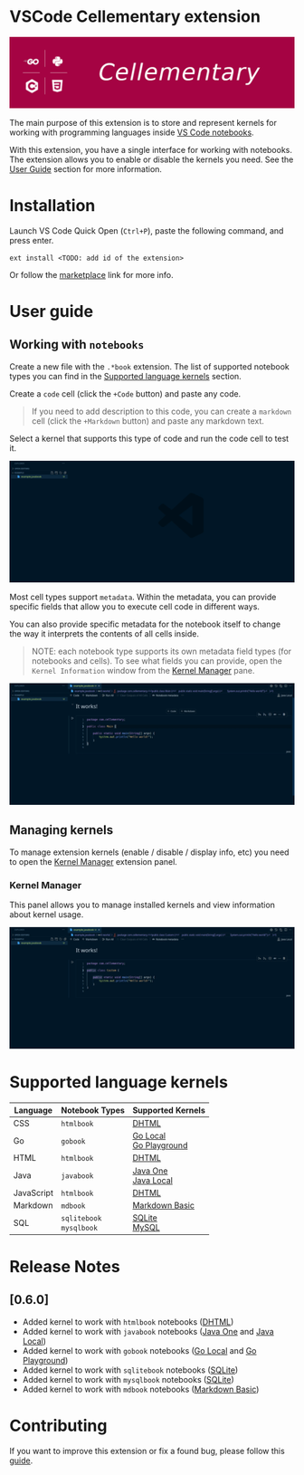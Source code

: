 # VSCode Cellementary extension

![cellementary-logo](https://github.com/MonkeyBuisness/cellementary-extension/blob/master/.github/assets/logo.png)

The main purpose of this extension is to store and represent kernels for working with programming languages inside [VS Code notebooks](https://code.visualstudio.com/blogs/2021/08/05/notebooks).

With this extension, you have a single interface for working with notebooks. The extension allows you to enable or disable the kernels you need. See the [User Guide](#user-guide) section for more information.

# Installation

Launch VS Code Quick Open (`Ctrl+P`), paste the following command, and press enter.
```console
ext install <TODO: add id of the extension>
```
Or follow the [marketplace](TODO://TODO_add_link_to_the_marketplace) link for more info.

# User guide

## Working with `notebooks`

Create a new file with the `.*book` extension. The list of supported notebook types you can find in the [Supported language kernels](#supported-language-kernels) section.

Create a `code` cell (click the `+Code` button) and paste any code.

> If you need to add description to this code, you can create a `markdown` cell (click the `+Markdown` button) and paste any markdown text.

Select a kernel that supports this type of code and run the code cell to test it.

![how-to-use-notebook](https://github.com/MonkeyBuisness/cellementary-extension/blob/master/.github/assets/guides/how-to-use-notebook.gif)

Most cell types support `metadata`. Within the metadata, you can provide specific fields that allow you to execute cell code in different ways.

You can also provide specific metadata for the notebook itself to change the way it interprets the contents of all cells inside.

> NOTE: each notebook type supports its own metadata field types (for notebooks and cells). To see what fields you can provide, open the `Kernel Information` window from the [Kernel Manager](#kernel-manager) pane.

![work-with-notebook-metadata](https://github.com/MonkeyBuisness/cellementary-extension/blob/master/.github/assets/guides/work-with-notebook-metadata.gif)

## Managing kernels

To manage extension kernels (enable / disable / display info, etc) you need to open the [Kernel Manager](#kernel-manager) extension panel. 

### Kernel Manager

This panel allows you to manage installed kernels and view information about kernel usage.

![work-with-kernel-manager](https://github.com/MonkeyBuisness/cellementary-extension/blob/master/.github/assets/guides/work-with-kernel-manager.gif)

# Supported language kernels

| Language            | Notebook Types | Supported Kernels |
|---	              |---             |---                |
| CSS                 | `htmlbook`     | [DHTML](https://github.com/MonkeyBuisness/cellementary-extension/blob/master/docs/kernels/dhtml.md) |
| Go                  | `gobook`       | [Go Local](https://github.com/MonkeyBuisness/cellementary-extension/blob/master/docs/kernels/go-local.md)<br />[Go Playground](https://github.com/MonkeyBuisness/cellementary-extension/blob/master/docs/kernels/go-playground.md) |
| HTML                | `htmlbook`     | [DHTML](https://github.com/MonkeyBuisness/cellementary-extension/blob/master/docs/kernels/dhtml.md) |
| Java                | `javabook`     | [Java One](https://github.com/MonkeyBuisness/cellementary-extension/blob/master/docs/kernels/java-one.md)<br />[Java Local](https://github.com/MonkeyBuisness/cellementary-extension/blob/master/docs/kernels/java-local.md)
| JavaScript          | `htmlbook`     | [DHTML](https://github.com/MonkeyBuisness/cellementary-extension/blob/master/docs/kernels/dhtml.md) |
| Markdown            | `mdbook`     | [Markdown Basic](https://github.com/MonkeyBuisness/cellementary-extension/blob/master/docs/kernels/md-basic.md) |
| SQL                 | `sqlitebook`<br/>`mysqlbook`   | [SQLite](https://github.com/MonkeyBuisness/cellementary-extension/blob/master/docs/kernels/sqlite.md)<br /> [MySQL](https://github.com/MonkeyBuisness/cellementary-extension/blob/master/docs/kernels/mysql.md)|

# Release Notes

## [0.6.0]

- Added kernel to work with `htmlbook` notebooks ([DHTML](https://github.com/MonkeyBuisness/cellementary-extension/blob/master/docs/kernels/dhtml.md))
- Added kernel to work with `javabook` notebooks ([Java One](https://github.com/MonkeyBuisness/cellementary-extension/blob/master/docs/kernels/java-one.md) and [Java Local](https://github.com/MonkeyBuisness/cellementary-extension/blob/master/docs/kernels/java-local.md))
- Added kernel to work with `gobook` notebooks ([Go Local](https://github.com/MonkeyBuisness/cellementary-extension/blob/master/docs/kernels/go-local.md) and [Go Playground](https://github.com/MonkeyBuisness/cellementary-extension/blob/master/docs/kernels/go-playground.md))
- Added kernel to work with `sqlitebook` notebooks ([SQLite](https://github.com/MonkeyBuisness/cellementary-extension/blob/master/docs/kernels/sqlite.md))
- Added kernel to work with `mysqlbook` notebooks ([SQLite](https://github.com/MonkeyBuisness/cellementary-extension/blob/master/docs/kernels/mysql.md))
- Added kernel to work with `mdbook` notebooks ([Markdown Basic](https://github.com/MonkeyBuisness/cellementary-extension/blob/master/docs/kernels/md-basic.md))

# Contributing

If you want to improve this extension or fix a found bug, please follow this [guide](https://github.com/MonkeyBuisness/cellementary-extension/blob/master/docs/contributing.md).
